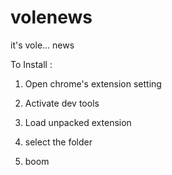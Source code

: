 # volenews
it's vole... news

To Install : 

1) Open chrome's extension setting

2) Activate dev tools

3) Load unpacked extension

4) select the folder

5) boom

